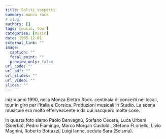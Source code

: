 ```yaml
---
title: Soliti sospetti
summary: monza rock
# slug: 
authors: []
tags: [music, tour]
categories: [music]
date: 1995-12-01
external_link: ""
image:
  caption: ""
  focal_point: ""
  preview_only: false
url_code: ""
url_pdf: ""
url_slides: ""
url_video: ""
slides: ""
---
```


inizio anni 1990, nella Monza Elettro Rock. centinaia di concerti nei locali, tour in giro per l'Italia e Corsica. Produzioni musicali in Studio.
La scena musicale era molto effervescente e da qui nacquero molte cose.

in questa foto siamo Paolo Benvegnù, Stefano Cecere, Luca Urbani (Soerba), Pedro Fiamingo, Marco Morgan Castoldi, Stefano FLoriello, Livio Magnini, Roberto Bottazzi, Luigi Ianne, seduta Sara (Scisma).

